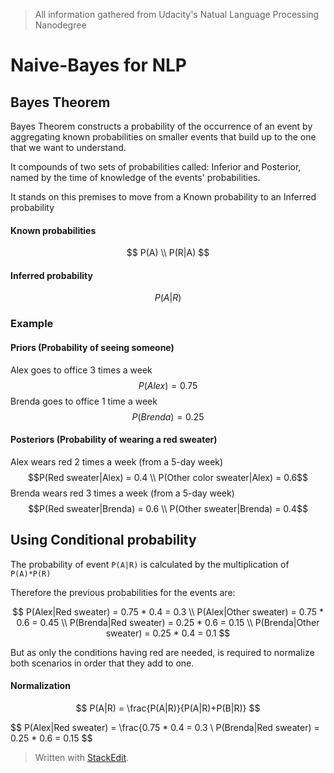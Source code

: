 > All information gathered from Udacity's Natual Language Processing Nanodegree

# Naive-Bayes for NLP

## Bayes Theorem

Bayes Theorem constructs a probability of the occurrence of an event by aggregating known probabilities on smaller events that build up to the one that we want to understand.

It compounds of two sets of probabilities called: Inferior and Posterior, named by the time of knowledge of the events' probabilities.

It stands on this premises to move from a Known probability to an Inferred probability

#### Known probabilities
$$ P(A) \\
P(R|A) $$

#### Inferred probability
$$
P(A|R)
$$

### Example

#### Priors (Probability of seeing someone)
Alex goes to office 3 times a week
$$P(Alex) = 0.75$$
Brenda goes to office 1 time a week
$$P(Brenda)=0.25$$

#### Posteriors (Probability of wearing a red sweater)
Alex wears red 2 times a week (from a 5-day week)
$$P(Red sweater|Alex) = 0.4 \\
 P(Other color sweater|Alex) = 0.6$$
Brenda wears red 3 times a week (from a 5-day week)
$$P(Red sweater|Brenda) = 0.6 \\
P(Other sweater|Brenda) = 0.4$$

## Using Conditional probability

The probability of event `P(A|R)` is calculated by the multiplication of `P(A)*P(R)`

Therefore the previous probabilities for the events are:

$$
P(Alex|Red sweater) = 0.75 * 0.4 = 0.3 \\
P(Alex|Other sweater) = 0.75 * 0.6 = 0.45 \\
P(Brenda|Red sweater) = 0.25 * 0.6 = 0.15 \\
P(Brenda|Other sweater) = 0.25 * 0.4 = 0.1
$$

But as only the conditions having red are needed, is required to normalize both scenarios in order that they add to one.

#### Normalization
$$
P(A|R) = \frac{P(A|R)}{P(A|R)+P(B|R)}
$$

$$
P(Alex|Red sweater) = \frac{0.75 * 0.4 = 0.3 \\
P(Brenda|Red sweater) = 0.25 * 0.6 = 0.15 
$$

> Written with [StackEdit](https://stackedit.io/).
<!--stackedit_data:
eyJoaXN0b3J5IjpbMTcwMTMwMDI5LDcxMjAzNzExOCwtMTgzMT
Q0MjY2NywtMjA1Mjc0ODQ1OSw5NDk2NzMwNDJdfQ==
-->